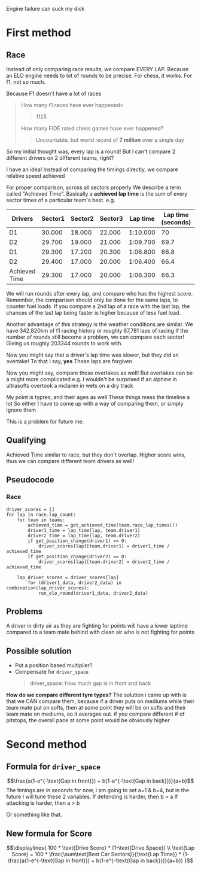 Engine failure can suck my dick


# First method
## Race

Instead of only comparing race results, we compare EVERY LAP.
Because an ELO engine needs to lot of rounds to be precise.
For chess, it works. For f1, not so much.

Because F1 doesn't have a lot of races
> How many f1 races have ever happened>
> > 1125
> 
> How many FIDE rated chess games have ever happened?
> > Uncountable, but world record of **7 million** over a single day

So my initial thought was, every lap is a round!
But I can't compare 2 different drivers on 2 different teams, right?

I have an idea!
Instead of comparing the timings directly, we compare relative speed achieved

For proper comparison, across all sectors properly
We describe a term called "Achieved Time".
Basically a **achieved lap time** is the sum of every sector times of a particular team's best.
e.g.

| Drivers       | Sector1 | Sector2 | Sector3 | Lap time | Lap time (seconds) | Score  |
| ------------- | ------- | ------- | ------- | -------- | ------------------ | ------ |
| D1            | 30.000  | 18.000  | 22.000  | 1:10.000 | 70                 | 94.714 |
| D2            | 29.700  | 19.000  | 21.000  | 1:09.700 | 69.7               | 95.121 |
| D1            | 29.300  | 17.200  | 20.300  | 1:06.800 | 66.8               | 99.251 |
| D2            | 29.400  | 17.000  | 20.000  | 1:06.400 | 66.4               | 99.849 |
| Achieved Time | 29.300  | 17.000  | 20.000  | 1:06.300 | 66.3               | 100    |

We will run rounds after every lap, and compare who has the highest *score*.
Remember, the comparison should only be done for the same laps, to counter fuel loads. If you compare a 2nd lap of a race with the last lap, the chances of the last lap being faster is higher because of less fuel load.

Another advantage of this strategy is the weather conditions are similar.
We have 342,820km of f1 racing history or roughly 67,781 laps of racing
If the number of rounds still become a problem, we can compare each sector!
Giving us roughly 203344 rounds to work with. 

Now you might say that a driver's lap time was slower, but they did an overtake!
To that I say, **yes**
Those laps are forgiven

Now you might say, compare those overtakes as well!
But overtakes can be a might more complicated
e.g.
I wouldn't be surprised if an alphine in ultrasofts overtook a mclaren in wets on a dry track

My point is typres, and their ages as well
These things mess the timeline a lot
So either I have to come up with a way of comparing them, or simply ignore them

This is a problem for future me.

## Qualifying
Achieved Time similar to race, but they don't overlap.
Higher score wins, thus we can compare different team drivers as well!

## Pseudocode

### Race
```
driver_scores = []
for lap in race.lap_count:
	for team in teams:
		achieved_time = get_achieved_time(team.race_lap_times())
		driver1_time = lap_time(lap, team.driver1)
		driver2_time = lap_time(lap, team.driver2)
		if get_position_change(driver1) == 0:
			driver_scores[lap][team.driver1] = driver1_time / achieved_time
		if get_position_change(driver2) == 0:
			driver_scores[lap][team.driver2] = driver2_time / achieved_time

	lap_driver_scores = driver_scores[lap]
		for (driver1_data, driver2_data) in combination(lap_driver_scores):
			run_elo_round(driver1_data, driver2_data)
```

## Problems
A driver in dirty air as they are fighting for points will have a lower laptime compared to a team mate behind with clean air who is not fighting for points

## Possible solution
- Put a position based multiplier?
- Compensate for `driver_space`
  > driver_space: How much gap is in front and back


**How do we compare different tyre types?**
The solution i came up with is that we CAN compare them, because if a driver puts on mediums while their team mate put on softs, then at some point they will be on softs and their team mate on mediums, so it averages out.
if you compare different # of pitstops, the overall pace at some point would be obviously higher

# Second method
## Formula for `driver_space`
$$\frac{a(1-e^{-\text{Gap in front}}) + b(1-e^{-\text{Gap in back}})}{a+b}$$
The timings are in seconds
for now, i am going to set a=1 & b=4, but in the future I will tune these 2 variables.
If defending is harder, then b > a
If attacking is harder, then a > b

Or something like that.

## New formula for Score
$$\displaylines{
100 * \text{Drive Score} * (1-\text{Drive Space}) \\ 
\text{Lap Score} = 100 * \frac{\sum\text{Best Car Sectors}}{\text{Lap Time}} * (1-\frac{a(1-e^{-\text{Gap in front}}) + b(1-e^{-\text{Gap in back}})}{a+b})
}$$
